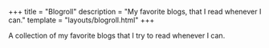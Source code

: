 +++
title = "Blogroll"
description = "My favorite blogs, that I read whenever I can."
template = "layouts/blogroll.html"
+++

A collection of my favorite blogs that I try to read whenever I can.

